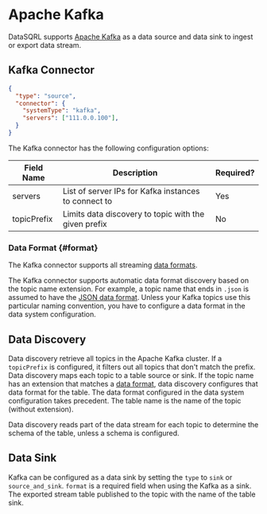 # Apache Kafka

DataSQRL supports [Apache Kafka](https://kafka.apache.org/) as a data source and data sink to ingest or export data stream. 

## Kafka Connector

```json title="datasystem.json"
{
  "type": "source",
  "connector": {
    "systemType": "kafka",
    "servers": ["111.0.0.100"],
  }
}
```

The Kafka connector has the following configuration options:

| Field Name   | Description   | Required?     |
|--------------|---------------|---------------|
| servers | List of server IPs for Kafka instances to connect to | Yes  |
| topicPrefix | Limits data discovery to topic with the given prefix | No  |


### Data Format {#format}

The Kafka connector supports all streaming [data formats](/docs/category/data-format).

The Kafka connector supports automatic data format discovery based on the topic name extension. For example, a topic name that ends in `.json` is assumed to have the [JSON data format](../format/json). Unless your Kafka topics use this particular naming convention, you have to configure a data format in the data system configuration.

## Data Discovery

Data discovery retrieve all topics in the Apache Kafka cluster. If a `topicPrefix` is configured, it filters out all topics that don't match the prefix. Data discovery maps each topic to a table source or sink.
If the topic name has an extension that matches a [data format](#format), data discovery configures that data format for the table. The data format configured in the data system configuration takes precedent. The table name is the name of the topic (without extension).

Data discovery reads part of the data stream for each topic to determine the schema of the table, unless a schema is configured.

## Data Sink

Kafka can be configured as a data sink by setting the `type` to `sink` or `source_and_sink`. `format` is a required field when using the Kafka as a sink. The exported stream table published to the topic with the name of the table sink.

<!--

Kafka supports dynamic table sinks which means you only need to configure the `datasystem.json` file and DataSQRL creates table sinks at compile time. You don't need to run data discovery or configure individual table sinks when using Kafka as a dynamic sink.
-->
